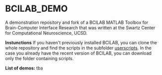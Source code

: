 BCILAB_DEMO
======

A demonstration repository and fork of a BCILAB MATLAB Toolbox for Brain-Computer Interface Research that was written at the Swartz Center for Computational Neuroscience, UCSD. 

**Instunctions**
If you haven't previously installed BCILAB, you can clone the whole repository and find the scripts in the subfolder [userscripts](https://github.com/miladinovic/BCILAB_DEMO/tree/devel/userscripts). In the case you already have the recent version of BCILAB, you can download only the folder containing scripts.


**List of demos:**
tba
